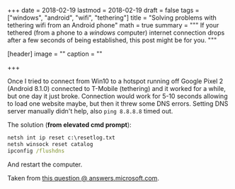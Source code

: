 +++
date = 2018-02-19
lastmod = 2018-02-19
draft = false
tags = ["windows", "android", "wifi", "tethering"]
title = "Solving problems with tethering wifi from an Android phone"
math = true
summary = """
If your tethered (from a phone to a *windows* computer) internet connection
drops after a few seconds of being established, this post might be for you.
"""

[header]
image = ""
caption = ""

+++

Once I tried to connect from Win10 to a hotspot running off Google Pixel 2
(Android 8.1.0)  connected to T-Mobile (tethering) and it worked for a while,
but one day it just broke. Connection would work for 5-10 seconds allowing
to load one website maybe, but then it threw some DNS errors. Setting DNS
server manually didn't help, also `ping 8.8.8.8` timed out.

The solution (**from elevated cmd prompt**):

```cmd
netsh int ip reset c:\resetlog.txt
netsh winsock reset catalog
ipconfig /flushdns
```

And restart the computer.

Taken from [this question @ answers.microsoft.com](https://answers.microsoft.com/en-us/windows/forum/windows8_1-networking/dns-server-isnt-responding-no-wifi-internet/c6bb4b4c-6d8b-4f9d-8ca4-d03e6c414363?auth=1).
